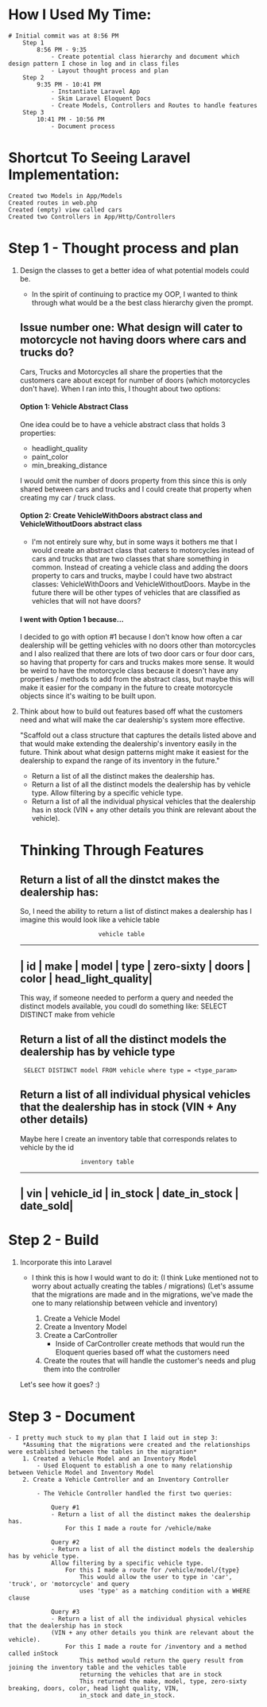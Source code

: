 # How I Used My Time:

    # Initial commit was at 8:56 PM 
        Step 1
            8:56 PM - 9:35
                - Create potential class hierarchy and document which design pattern I chose in log and in class files
                - Layout thought process and plan 
        Step 2
            9:35 PM - 10:41 PM
                - Instantiate Laravel App
                - Skim Laravel Eloquent Docs
                - Create Models, Controllers and Routes to handle features
        Step 3
            10:41 PM - 10:56 PM 
                - Document process

# Shortcut To Seeing Laravel Implementation:
    Created two Models in App/Models
    Created routes in web.php
    Created (empty) view called cars
    Created two Controllers in App/Http/Controllers

# Step 1 - Thought process and plan

1. Design the classes to get a better idea of what potential models could be. 
    - In the spirit of continuing to practice my OOP, I wanted to think through what would be a the best class hierarchy given the prompt.

    ## Issue number one: What design will cater to motorcycle not having doors where cars and trucks do?
    Cars, Trucks and Motorcycles all share the properties that the customers care about except for number of doors (which motorcycles don't have). When I ran into this, I thought about two options:

    #### Option 1: Vehicle Abstract Class
    One idea could be to have a vehicle abstract class that holds 3 properties:
    - headlight_quality
    - paint_color
    - min_breaking_distance

    I would omit the number of doors property from this since this is only shared between cars and trucks and I could create that property when creating my car / truck class.

    #### Option 2: Create VehicleWithDoors abstract class and VehicleWithoutDoors abstract class
    - I'm not entirely sure why, but in some ways it bothers me that I would create an abstract class that caters to motorcycles instead of cars and trucks that are two classes that share something in common. Instead of creating a vehicle class and adding the doors property to cars and trucks, maybe I could have two abstract classes: VehicleWithDoors and VehicleWithoutDoors. Maybe in the future there will be other types of vehicles that are classified as vehicles that will not have doors? 

    #### I went with Option 1 because...
    I decided to go with option #1 because I don't know how often a car dealership will be getting vehicles with no doors other than motorcycles and I also realized that there are lots of two door cars or four door cars, so having that property for cars and trucks makes more sense. It would be weird to have the motorcycle class because it doesn't have any properties / methods to add from the abstract class, but maybe this will make it easier for the company in the future to create motorcycle objects since it's waiting to be built upon. 

2. Think about how to build out features based off what the customers need and what will make the car dealership's system more effective.

    "Scaffold out a class structure that captures the details listed above and that would make extending the dealership's inventory easily in the future.  Think about what design patterns might make it easiest for the dealership to expand the range of its inventory in the future."

    - Return a list of all the distinct makes the dealership has.
    - Return a list of all the distinct models the dealership has by vehicle type.  Allow filtering by a specific vehicle type.
    - Return a list of all the individual physical vehicles that the dealership has in stock (VIN + any other details you think are relevant about the vehicle).

    # Thinking Through Features

    ## Return a list of all the dinstct makes the dealership has:
    So, I need the ability to return a list of distinct makes a dealership has 
    I imagine this would look like a vehicle table

                             vehicle table
    _____________________________________________________________________________
    | id | make | model | type | zero-sixty | doors | color | head_light_quality|
    -----------------------------------------------------------------------------
    This way, if someone needed to perform a query and needed the distinct models available, you coudl do something like:
        SELECT DISTINCT make from vehicle

    ## Return a list of all the distinct models the dealership has by vehicle type
        SELECT DISTINCT model FROM vehicle where type = <type_param>

    ## Return a list of all individual physical vehicles that the dealership has in stock (VIN + Any other details)
    Maybe here I create an inventory table that corresponds relates to vehicle by the id
                        
                        inventory table
    _________________________________________________________
    | vin | vehicle_id | in_stock | date_in_stock | date_sold|
    ---------------------------------------------------------

# Step 2 - Build

1. Incorporate this into Laravel
    - I think this is how I would want to do it:
        (I think Luke mentioned not to worry about actually creating the tables / migrations)
        (Let's assume that the migrations are made and in the migrations, we've made the one to many relationship between vehicle and inventory)

        1. Create a Vehicle Model
        2. Create a Inventory Model
        3. Create a CarController 
            - Inside of CarController create methods that would run the Eloquent queries based off what the customers need
        4. Create the routes that will handle the customer's needs and plug them into the controller

    Let's see how it goes? :) 

# Step 3 - Document
    - I pretty much stuck to my plan that I laid out in step 3:
        *Assuming that the migrations were created and the relationships were established between the tables in the migration*
        1. Created a Vehicle Model and an Inventory Model
            - Used Eloquent to establish a one to many relationship between Vehicle Model and Inventory Model
        2. Create a Vehicle Controller and an Inventory Controller

            - The Vehicle Controller handled the first two queries:

                Query #1
                - Return a list of all the distinct makes the dealership has.
                    For this I made a route for /vehicle/make

                Query #2
                - Return a list of all the distinct models the dealership has by vehicle type.  
                Allow filtering by a specific vehicle type.
                    For this I made a route for /vehicle/model/{type}
                        This would allow the user to type in 'car', 'truck', or 'motorcycle' and query 
                        uses 'type' as a matching condition with a WHERE clause

                Query #3
                - Return a list of all the individual physical vehicles that the dealership has in stock 
                (VIN + any other details you think are relevant about the vehicle).
                    For this I made a route for /inventory and a method called inStock
                        This method would return the query result from joining the inventory table and the vehicles table
                        returning the vehicles that are in stock
                        This returned the make, model, type, zero-sixty breaking, doors, color, head light quality, VIN, 
                        in_stock and date_in_stock.

